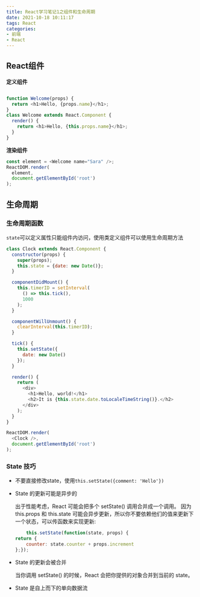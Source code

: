 ```yaml
---
title: React学习笔记1之组件和生命周期
date: 2021-10-18 10:11:17
tags: React
categories:
- 前端
- React
---
```


## React组件

**定义组件**

```js

function Welcome(props) {
  return <h1>Hello, {props.name}</h1>;
}
class Welcome extends React.Component {
  render() {
    return <h1>Hello, {this.props.name}</h1>;
  }
}
```

**渲染组件**

```js
const element = <Welcome name="Sara" />;
ReactDOM.render(
  element,
  document.getElementById('root')
);
```

## 生命周期

### 生命周期函数

`state`可以定义属性只能组件内访问，使用类定义组件可以使用生命周期方法

```js
class Clock extends React.Component {
  constructor(props) {
    super(props);
    this.state = {date: new Date()};
  }

  componentDidMount() {
    this.timerID = setInterval(
      () => this.tick(),
      1000
    );
  }

  componentWillUnmount() {
    clearInterval(this.timerID);
  }

  tick() {
    this.setState({
      date: new Date()
    });
  }

  render() {
    return (
      <div>
        <h1>Hello, world!</h1>
        <h2>It is {this.state.date.toLocaleTimeString()}.</h2>
      </div>
    );
  }
}

ReactDOM.render(
  <Clock />,
  document.getElementById('root')
);

```

### State 技巧

* 不要直接修改state，使用`this.setState({comment: 'Hello'})`
  
* State 的更新可能是异步的

    出于性能考虑，React 可能会把多个 setState() 调用合并成一个调用。
    因为 this.props 和 this.state 可能会异步更新，所以你不要依赖他们的值来更新下一个状态，可以传函数来实现更新:
    ```js
        this.setState(function(state, props) {
    return {
        counter: state.counter + props.increment
    };});
    ```

* State 的更新会被合并

    当你调用 setState() 的时候，React 会把你提供的对象合并到当前的 state。

* State 是自上而下的单向数据流